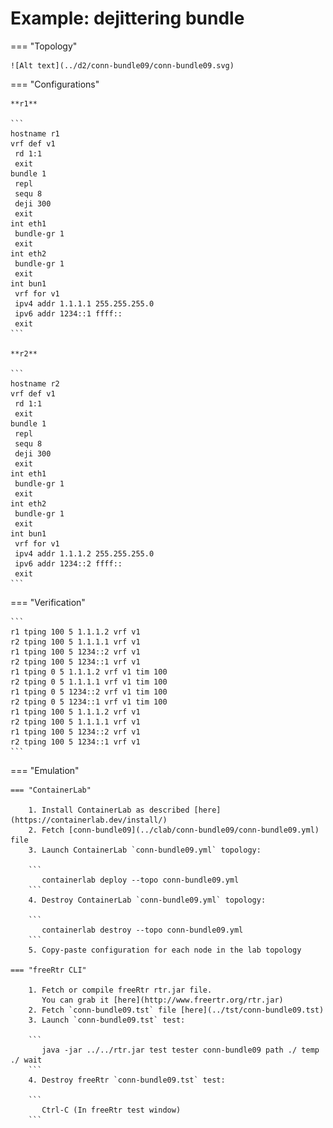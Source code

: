 # Example: dejittering bundle

=== "Topology"

    ![Alt text](../d2/conn-bundle09/conn-bundle09.svg)

=== "Configurations"

    **r1**

    ```
    hostname r1
    vrf def v1
     rd 1:1
     exit
    bundle 1
     repl
     sequ 8
     deji 300
     exit
    int eth1
     bundle-gr 1
     exit
    int eth2
     bundle-gr 1
     exit
    int bun1
     vrf for v1
     ipv4 addr 1.1.1.1 255.255.255.0
     ipv6 addr 1234::1 ffff::
     exit
    ```

    **r2**

    ```
    hostname r2
    vrf def v1
     rd 1:1
     exit
    bundle 1
     repl
     sequ 8
     deji 300
     exit
    int eth1
     bundle-gr 1
     exit
    int eth2
     bundle-gr 1
     exit
    int bun1
     vrf for v1
     ipv4 addr 1.1.1.2 255.255.255.0
     ipv6 addr 1234::2 ffff::
     exit
    ```

=== "Verification"

    ```
    r1 tping 100 5 1.1.1.2 vrf v1
    r2 tping 100 5 1.1.1.1 vrf v1
    r1 tping 100 5 1234::2 vrf v1
    r2 tping 100 5 1234::1 vrf v1
    r1 tping 0 5 1.1.1.2 vrf v1 tim 100
    r2 tping 0 5 1.1.1.1 vrf v1 tim 100
    r1 tping 0 5 1234::2 vrf v1 tim 100
    r2 tping 0 5 1234::1 vrf v1 tim 100
    r1 tping 100 5 1.1.1.2 vrf v1
    r2 tping 100 5 1.1.1.1 vrf v1
    r1 tping 100 5 1234::2 vrf v1
    r2 tping 100 5 1234::1 vrf v1
    ```

=== "Emulation"

    === "ContainerLab"

        1. Install ContainerLab as described [here](https://containerlab.dev/install/)  
        2. Fetch [conn-bundle09](../clab/conn-bundle09/conn-bundle09.yml) file  
        3. Launch ContainerLab `conn-bundle09.yml` topology:  

        ```
           containerlab deploy --topo conn-bundle09.yml  
        ```
        4. Destroy ContainerLab `conn-bundle09.yml` topology:  

        ```
           containerlab destroy --topo conn-bundle09.yml  
        ```
        5. Copy-paste configuration for each node in the lab topology

    === "freeRtr CLI"

        1. Fetch or compile freeRtr rtr.jar file.  
           You can grab it [here](http://www.freertr.org/rtr.jar)  
        2. Fetch `conn-bundle09.tst` file [here](../tst/conn-bundle09.tst)  
        3. Launch `conn-bundle09.tst` test:  

        ```
           java -jar ../../rtr.jar test tester conn-bundle09 path ./ temp ./ wait
        ```
        4. Destroy freeRtr `conn-bundle09.tst` test:  

        ```
           Ctrl-C (In freeRtr test window)
        ```

